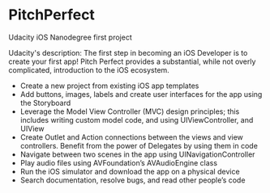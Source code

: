 # PitchPerfect
Udacity iOS Nanodegree first project

Udacity's description:
The first step in becoming an iOS Developer is to create your first app! 
Pitch Perfect provides a substantial, while not overly complicated, introduction to the iOS ecosystem.

- Create a new project from existing iOS app templates
- Add buttons, images, labels and create user interfaces for the app using the Storyboard
- Leverage the Model View Controller (MVC) design principles; this includes writing custom model code, and using UIViewController, and UIView
- Create Outlet and Action connections between the views and view controllers. Benefit from the power of Delegates by using them in code
- Navigate between two scenes in the app using UINavigationController
- Play audio files using AVFoundation’s AVAudioEngine class
- Run the iOS simulator and download the app on a physical device
- Search documentation, resolve bugs, and read other people’s code
